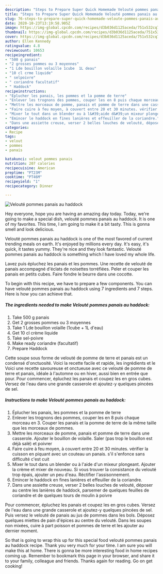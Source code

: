 ```yaml
---
description: "Steps to Prepare Super Quick Homemade Velouté pommes panais au haddock"
title: "Steps to Prepare Super Quick Homemade Velouté pommes panais au haddock"
slug: 76-steps-to-prepare-super-quick-homemade-veloute-pommes-panais-au-haddock
date: 2020-10-23T13:19:58.905Z
image: https://img-global.cpcdn.com/recipes/d3b036d1125aceda/751x532cq70/veloute-pommes-panais-au-haddock-photo-principale-de-la-recette.jpg
thumbnail: https://img-global.cpcdn.com/recipes/d3b036d1125aceda/751x532cq70/veloute-pommes-panais-au-haddock-photo-principale-de-la-recette.jpg
cover: https://img-global.cpcdn.com/recipes/d3b036d1125aceda/751x532cq70/veloute-pommes-panais-au-haddock-photo-principale-de-la-recette.jpg
author: Ellen Kennedy
ratingvalue: 4.8
reviewcount: 10653
recipeingredient:
- "500 g panais"
- "2 grosses pommes ou 3 moyennes"
- "1 Lde bouillon volaille 1cube  1L deau"
- "10 cl crme liquide"
- " selpoivre"
- " coriandre facultatif"
- " Haddock"
recipeinstructions:
- "Éplucher les panais, les pommes et la pomme de terre"
- "Enlever les trognons des pommes, couper les en 8 puis chaque morceau en 3. Couper les panais et la pomme de terre de la même taille que les morceaux de pommes."
- "Mettre les morceaux de pomme, panais et pomme de terre dans une casserole. Ajouter le bouillon de volaille. Saler (pas trop le bouillon est déjà salé) et poivrer"
- "Faire cuire à feu moyen, à couvert entre 20 et 30 minutes. vérifier la cuisson en piquant avec un couteau un panais. s&#39;il s&#39;enfonce sans difficulté c&#39;est cuit"
- "Mixer le tout dans un blender ou à l&#39;aide d&#39;un mixeur plongeant. Ajouter la crème et mixer de nouveau. Si vous trouver la consistance du velouté trop épais, ajouter un peu d&#39;eau. Réctifier l&#39;assisonnement."
- "Emincer le haddock en fines lanières et effeuiller de la coriandre."
- "Dans une assiette creuse, verser 2 belles louches de velouté, déposer au centre les lanières de haddock, parsemer de quelques feuilles de coriandre et de quelques tours de moulin à poivre"
categories:
- Recipe
tags:
- velout
- pommes
- panais

katakunci: velout pommes panais 
nutrition: 207 calories
recipecuisine: American
preptime: "PT23M"
cooktime: "PT46M"
recipeyield: "1"
recipecategory: Dinner

---
```



![Velouté pommes panais au haddock](https://img-global.cpcdn.com/recipes/d3b036d1125aceda/751x532cq70/veloute-pommes-panais-au-haddock-photo-principale-de-la-recette.jpg)

Hey everyone, hope you are having an amazing day today. Today, we're going to make a special dish, velouté pommes panais au haddock. It is one of my favorites. This time, I am going to make it a bit tasty. This is gonna smell and look delicious.

Velouté pommes panais au haddock is one of the most favored of current trending meals on earth. It's enjoyed by millions every day. It's easy, it's quick, it tastes yummy. They're nice and they look fantastic. Velouté pommes panais au haddock is something which I have loved my whole life.

Lavez puis épluchez les panais et les pommes. Une recette de velouté de panais accompagné d&#39;éclats de noisettes torréfiées. Peler et couper les panais en petits cubes. Faire fondre le beurre dans une cocotte.


To begin with this recipe, we have to prepare a few components. You can have velouté pommes panais au haddock using 7 ingredients and 7 steps. Here is how you can achieve that.

<!--inarticleads1-->

##### The ingredients needed to make Velouté pommes panais au haddock:

1. Take 500 g panais
1. Get 2 grosses pommes ou 3 moyennes
1. Take 1 Lde bouillon volaille (1cube + 1L d&#39;eau)
1. Get 10 cl crème liquide
1. Take  sel-poivre
1. Make ready  coriandre (facultatif)
1. Prepare  Haddock


Cette soupe sous forme de velouté de pomme de terre et panais est un condensé d&#39;onctuosité. Voici la recette facile et rapide, les ingrédients et le Voici une recette savoureuse et onctueuse avec ce velouté de pomme de terre et panais, idéale à l&#39;automne ou en hiver, aussi bien en entrée que pour. Pour commencer, épluchez les panais et coupez les en gros cubes. Versez de l&#39;eau dans une grande casserole et ajoutez-y quelques pincées de sel. 

<!--inarticleads2-->

##### Instructions to make Velouté pommes panais au haddock:

1. Éplucher les panais, les pommes et la pomme de terre
1. Enlever les trognons des pommes, couper les en 8 puis chaque morceau en 3. Couper les panais et la pomme de terre de la même taille que les morceaux de pommes.
1. Mettre les morceaux de pomme, panais et pomme de terre dans une casserole. Ajouter le bouillon de volaille. Saler (pas trop le bouillon est déjà salé) et poivrer
1. Faire cuire à feu moyen, à couvert entre 20 et 30 minutes. vérifier la cuisson en piquant avec un couteau un panais. s&#39;il s&#39;enfonce sans difficulté c&#39;est cuit
1. Mixer le tout dans un blender ou à l&#39;aide d&#39;un mixeur plongeant. Ajouter la crème et mixer de nouveau. Si vous trouver la consistance du velouté trop épais, ajouter un peu d&#39;eau. Réctifier l&#39;assisonnement.
1. Emincer le haddock en fines lanières et effeuiller de la coriandre.
1. Dans une assiette creuse, verser 2 belles louches de velouté, déposer au centre les lanières de haddock, parsemer de quelques feuilles de coriandre et de quelques tours de moulin à poivre


Pour commencer, épluchez les panais et coupez les en gros cubes. Versez de l&#39;eau dans une grande casserole et ajoutez-y quelques pincées de sel. Puis versez le velouté de panais au jus de pommes dans les bols. Déposez quelques miettes de pain d&#39;épices au centre du velouté. Dans les soupes non mixées, cuire à part poisson et pommes de terre et les ajouter au dernier moment. 

So that is going to wrap this up for this special food velouté pommes panais au haddock recipe. Thank you very much for your time. I am sure you will make this at home. There is gonna be more interesting food in home recipes coming up. Remember to bookmark this page in your browser, and share it to your family, colleague and friends. Thanks again for reading. Go on get cooking!
